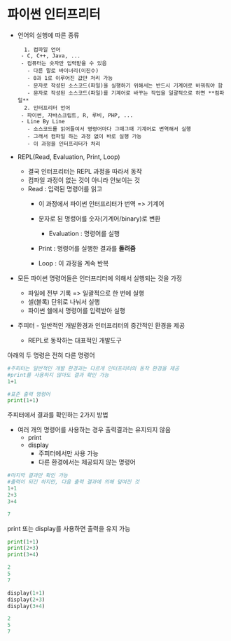 # 파이썬 인터프리터

- 언어의 실행에 따른 종류

  		1. 컴파일 언어
       - C, C++, Java, ...
       - 컴퓨터는 숫자만 입력받을 수 있음
         - 다른 말로 바이너리(이진수)
         - 0과 1로 이루어진 값만 처리 가능
         - 문자로 작성된 소스코드(파일)을 실행하기 위해서는 반드시 기계어로 바꿔줘야 함
         - 문자로 작성된 소스코드(파일)를 기계어로 바꾸는 작업을 일괄적으로 하면 **컴파일** 
  		2. 인터프리터 언어
       - 파이썬, 자바스크립트, R, 루비, PHP, ...
       - Line By Line
         - 소스코드를 읽어들여서 명령어마다 그때그때 기계어로 변역해서 실행
         - 그래서 컴파일 하는 과정 없이 바로 실행 가능
         - 이 과정을 인터프리터가 처리

- REPL(Read, Evaluation, Print, Loop)

  - 결국 인터프리터는 REPL 과정을 따라서 동작
  - 컴파일 과정이 없는 것이 아니라 안보이는 것
  - Read : 입력된 명령어를 읽고
    - 이 과정에서 파이썬 인터프리터가 번역 => 기계어
    - 문자로 된 명렁어를 숫자(기계어/binary)로 변환

  		 - Evaluation : 명령어를 실행

     - Print : 명령어를 실행한 결과를 **돌려줌**
     - Loop : 이 과정을 계속 반복

- 모든 파이썬 명령어들은 인터프리터에 의해서 실행되는 것을 가정
  - 파일에 전부 기록 => 일괄적으로 한 번에 실행
  - 셀(블록) 단위로 나눠서 실행
  - 파이썬 쉘에서 명령어를 입력받아 실행

- 주피터 - 일반적인 개발환경과 인터프리터의 중간적인 환경을 제공
  - REPL로 동작하는 대표적인 개발도구

아래의 두 명령은 전혀 다른 명령어

```python
#주피터는 일반적인 개발 환경과는 다르게 인터프리터의 동작 환경을 제공
#print를 사용하지 않아도 결과 확인 가능
1+1
```

```python
#표준 출력 명령어
print(1+1)
```

주피터에서 결과를 확인하는 2가지 방법

 - 여러 개의 명령어를 사용하는 경우 출력결과는 유지되지 않음
   - print
   - display
     - 주피터에서만 사용 가능
     - 다른 환경에서는 제공되지 않는 명령어

```python
#마지막 결과만 확인 가능
#출력이 되긴 하지만, 다음 출력 결과에 의해 덮여진 것
1+1
2+3
3+4
```

``` python
7
```



print 또는 display를 사용하면 출력을 유지 가능

```python
print(1+1)
print(2+3)
print(3+4)
```

```python
2
5
7
```

```python
display(1+1)
display(2+3)
display(3+4)
```

```python
2
5
7
```



